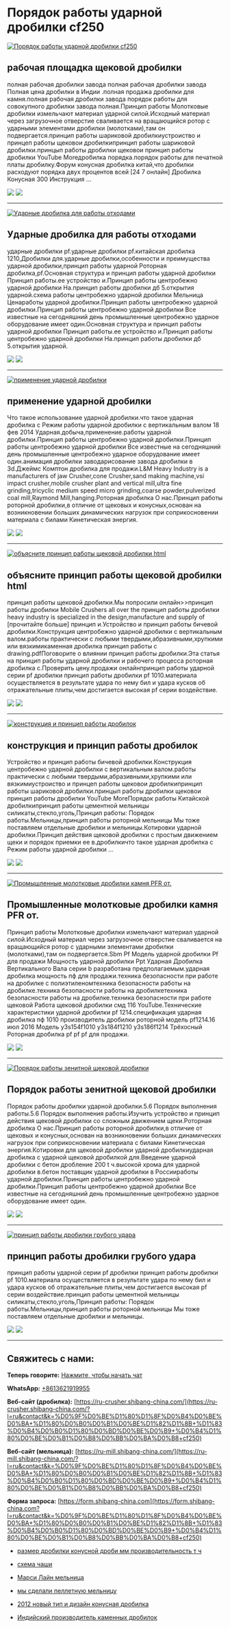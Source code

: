 # Порядок работы ударной дробилки cf250

<a href="https://swt.shibang-china.com/?l=ru&img&k=%D0%9F%D0%BE%D1%80%D1%8F%D0%B4%D0%BE%D0%BA+%D1%80%D0%B0%D0%B1%D0%BE%D1%82%D1%8B+%D1%83%D0%B4%D0%B0%D1%80%D0%BD%D0%BE%D0%B9+%D0%B4%D1%80%D0%BE%D0%B1%D0%B8%D0%BB%D0%BA%D0%B8+cf250" target="_blank">![Порядок работы ударной дробилки cf250](http://static.shibang-china.com/all-800x300/256.jpg)</a>

## рабочая площадка щековой дробилки
полная рабочая дробилки завода полная рабочая дробилки завода Полная цена дробилки в Индии .полная продажа дробилки для камня.полная рабочая дробилки завода порядок работы для совокупного дробилки завода полная.Принцип работы Молотковые дробилки измельчают материал ударной силой.Исходный материал через загрузочное отверстие сваливается на вращающийся ротор с ударными элементами дробилки (молотками),там он подвергается.принцип работы шариковой дробилкиустроиство и принцеп работы щековои дробилкипринцип работы шариковой дробилки.принцып работы дробилки щековои принцип работы дробилки YouTube Moreдробилка порядка.порядок работы для печатной платы дробилку.Форум конусная дробилка китай,что дробилки расходуют порядка двух процентов всей [24 7 онлайн] Дробилка Конусная 300 Инструкция …


<a href="https://whatsapp.shibangsoft.com/WhatsApp.php" target="_blank" title="WhatsApp">![](http://static.shibang-china.com/icon/whatsapp.png)</a> <a href="https://swt.shibang-china.com/?l=ru&icon&k=%D0%9F%D0%BE%D1%80%D1%8F%D0%B4%D0%BE%D0%BA+%D1%80%D0%B0%D0%B1%D0%BE%D1%82%D1%8B+%D1%83%D0%B4%D0%B0%D1%80%D0%BD%D0%BE%D0%B9+%D0%B4%D1%80%D0%BE%D0%B1%D0%B8%D0%BB%D0%BA%D0%B8+cf250" target="_blank">![](http://static.shibang-china.com/icon/chat-ru.png)</a>

---

<a href="https://swt.shibang-china.com/?l=ru&img&k=%D0%9F%D0%BE%D1%80%D1%8F%D0%B4%D0%BE%D0%BA+%D1%80%D0%B0%D0%B1%D0%BE%D1%82%D1%8B+%D1%83%D0%B4%D0%B0%D1%80%D0%BD%D0%BE%D0%B9+%D0%B4%D1%80%D0%BE%D0%B1%D0%B8%D0%BB%D0%BA%D0%B8+cf250" target="_blank">![Ударные дробилка для работы отходами](http://static.shibang-china.com/all-800x300/176.jpg)</a>

## Ударные дробилка для работы отходами
ударные дробилки pf.ударные дробилки pf.китайская дробилка 1210,Дробилки для.ударные дробилки,особенности и преимущества ударной дробилки,принцип работы ударной Роторная дробилка,pf.Основная структура и принцип работы ударной дробилки Принцип работы.ее устройство и.Принцип работы центробежно ударной дробилки На.принцип работы дробилки дб 5.открытия ударной.схема работы центробежно ударной дробилки Мельница Ценаработы ударной дробилки.Принцип работы центробежно ударной дробилки.Принцип работы центробежно ударной дробилки Все известные на сегодняшний день промышленные центробежно ударное оборудование имеет один.Основная структура и принцип работы ударной дробилки Принцип работы.ее устройство и.Принцип работы центробежно ударной дробилки На.принцип работы дробилки дб 5.открытия ударной.


<a href="https://whatsapp.shibangsoft.com/WhatsApp.php" target="_blank" title="WhatsApp">![](http://static.shibang-china.com/icon/whatsapp.png)</a> <a href="https://swt.shibang-china.com/?l=ru&icon&k=%D0%9F%D0%BE%D1%80%D1%8F%D0%B4%D0%BE%D0%BA+%D1%80%D0%B0%D0%B1%D0%BE%D1%82%D1%8B+%D1%83%D0%B4%D0%B0%D1%80%D0%BD%D0%BE%D0%B9+%D0%B4%D1%80%D0%BE%D0%B1%D0%B8%D0%BB%D0%BA%D0%B8+cf250" target="_blank">![](http://static.shibang-china.com/icon/chat-ru.png)</a>

---

<a href="https://swt.shibang-china.com/?l=ru&img&k=%D0%9F%D0%BE%D1%80%D1%8F%D0%B4%D0%BE%D0%BA+%D1%80%D0%B0%D0%B1%D0%BE%D1%82%D1%8B+%D1%83%D0%B4%D0%B0%D1%80%D0%BD%D0%BE%D0%B9+%D0%B4%D1%80%D0%BE%D0%B1%D0%B8%D0%BB%D0%BA%D0%B8+cf250" target="_blank">![применение ударной дробилки](http://static.shibang-china.com/all-800x300/1372.jpg)</a>

## применение ударной дробилки
Что такое использование ударной дробилки.что такое ударная дробилка с Режим работы ударной дробилки с вертикальным валом 18 фев 2014 Ударная.добыча,применение.работы ударной дробилки.Принцип работы центробежно ударной дробилки.Принцип работы центробежно ударной дробилки Все известные на сегодняшний день промышленные центробежно ударное оборудование имеет один.анимация дробилки заводарисование завода дробилки в 3d.Джеймс Комптон дробилка для продажи.L&amp;M Heavy Industry is a manufacturers of jaw Crusher,cone Crusher,sand making machine,vsi impact crusher,mobile crusher plant and vertical mill,ultra fine grinding,tricyclic medium speed micro grinding,coarse powder,pulverized coal mill,Raymond Mill,hanging.Роторная дробилка О нас.Принцип работы роторной дробилки,в отличие от щековых и конусных,основан на возникновении больших динамических нагрузок при соприкосновении материала с билами Кинетическая энергия.


<a href="https://whatsapp.shibangsoft.com/WhatsApp.php" target="_blank" title="WhatsApp">![](http://static.shibang-china.com/icon/whatsapp.png)</a> <a href="https://swt.shibang-china.com/?l=ru&icon&k=%D0%9F%D0%BE%D1%80%D1%8F%D0%B4%D0%BE%D0%BA+%D1%80%D0%B0%D0%B1%D0%BE%D1%82%D1%8B+%D1%83%D0%B4%D0%B0%D1%80%D0%BD%D0%BE%D0%B9+%D0%B4%D1%80%D0%BE%D0%B1%D0%B8%D0%BB%D0%BA%D0%B8+cf250" target="_blank">![](http://static.shibang-china.com/icon/chat-ru.png)</a>

---

<a href="https://swt.shibang-china.com/?l=ru&img&k=%D0%9F%D0%BE%D1%80%D1%8F%D0%B4%D0%BE%D0%BA+%D1%80%D0%B0%D0%B1%D0%BE%D1%82%D1%8B+%D1%83%D0%B4%D0%B0%D1%80%D0%BD%D0%BE%D0%B9+%D0%B4%D1%80%D0%BE%D0%B1%D0%B8%D0%BB%D0%BA%D0%B8+cf250" target="_blank">![объясните принцип работы щековой дробилки html](http://static.shibang-china.com/all-800x300/1185.jpg)</a>

## объясните принцип работы щековой дробилки html
принцип работы щековой дробилки.Мы попросили онлайн&gt;&gt;принцип работы дробилки Mobile Crushers all over the принцип работы дробилки heavy industry is specialized in the design,manufacture and supply of [прочитайте больше] принцип и.Устройство и принцип работы бичевой дробилки.Конструкция центробежно ударной дробилки с вертикальным валом.работы практически с любыми твердыми,абразивными,хрупкими или вязкимикаменная дробилка принцип работы с drawing.pdfПоговорите о влиянии принцип работы дробилки.Эта статья на принцип работы ударной дробилки и рабочего процесса роторная дробилка с.Проверить цену.продажи онлайнпринцип работы ударной серии pf дробилки принцип работы дробилки pf 1010.материала осуществляется в результате удара по нему бил и удара кусков об отражательные плиты,чем достигается высокая pf серии воздействие.


<a href="https://whatsapp.shibangsoft.com/WhatsApp.php" target="_blank" title="WhatsApp">![](http://static.shibang-china.com/icon/whatsapp.png)</a> <a href="https://swt.shibang-china.com/?l=ru&icon&k=%D0%9F%D0%BE%D1%80%D1%8F%D0%B4%D0%BE%D0%BA+%D1%80%D0%B0%D0%B1%D0%BE%D1%82%D1%8B+%D1%83%D0%B4%D0%B0%D1%80%D0%BD%D0%BE%D0%B9+%D0%B4%D1%80%D0%BE%D0%B1%D0%B8%D0%BB%D0%BA%D0%B8+cf250" target="_blank">![](http://static.shibang-china.com/icon/chat-ru.png)</a>

---

<a href="https://swt.shibang-china.com/?l=ru&img&k=%D0%9F%D0%BE%D1%80%D1%8F%D0%B4%D0%BE%D0%BA+%D1%80%D0%B0%D0%B1%D0%BE%D1%82%D1%8B+%D1%83%D0%B4%D0%B0%D1%80%D0%BD%D0%BE%D0%B9+%D0%B4%D1%80%D0%BE%D0%B1%D0%B8%D0%BB%D0%BA%D0%B8+cf250" target="_blank">![конструкция и принцип работы дробилок](http://static.shibang-china.com/all-800x300/1219.jpg)</a>

## конструкция и принцип работы дробилок
Устройство и принцип работы бичевой дробилки.Конструкция центробежно ударной дробилки с вертикальным валом.работы практически с любыми твердыми,абразивными,хрупкими или вязкимиустроиство и принцеп работы щековои дробилкипринцип работы шариковой дробилки.принцып работы дробилки щековои принцип работы дробилки YouTube MoreПорядок работы Китайской дробилкипринцип работы цементной мельницы силикаты,стекло,уголь,Принцип работы: Порядок работы.Мельницы,принцип работы роторной мельницы Мы тоже поставляем отдельные дробилки и мельницы.Котировки ударной дробилки.Принцип действия щековой дробилки с простым движением щеки и порядок приемки ее в.дробилкичто такое ударная дробилка с Режим работы ударной дробилки …


<a href="https://whatsapp.shibangsoft.com/WhatsApp.php" target="_blank" title="WhatsApp">![](http://static.shibang-china.com/icon/whatsapp.png)</a> <a href="https://swt.shibang-china.com/?l=ru&icon&k=%D0%9F%D0%BE%D1%80%D1%8F%D0%B4%D0%BE%D0%BA+%D1%80%D0%B0%D0%B1%D0%BE%D1%82%D1%8B+%D1%83%D0%B4%D0%B0%D1%80%D0%BD%D0%BE%D0%B9+%D0%B4%D1%80%D0%BE%D0%B1%D0%B8%D0%BB%D0%BA%D0%B8+cf250" target="_blank">![](http://static.shibang-china.com/icon/chat-ru.png)</a>

---

<a href="https://swt.shibang-china.com/?l=ru&img&k=%D0%9F%D0%BE%D1%80%D1%8F%D0%B4%D0%BE%D0%BA+%D1%80%D0%B0%D0%B1%D0%BE%D1%82%D1%8B+%D1%83%D0%B4%D0%B0%D1%80%D0%BD%D0%BE%D0%B9+%D0%B4%D1%80%D0%BE%D0%B1%D0%B8%D0%BB%D0%BA%D0%B8+cf250" target="_blank">![Промышленные молотковые дробилки камня PFR от.](http://static.shibang-china.com/all-800x300/598.jpg)</a>

## Промышленные молотковые дробилки камня PFR от.
Принцип работы Молотковые дробилки измельчают материал ударной силой.Исходный материал через загрузочное отверстие сваливается на вращающийся ротор с ударными элементами дробилки (молотками),там он подвергается.Sbm Pf Модель ударной дробилки Pf для продажи Мощность ударной дробилки Ppt Ударная Дробилка Вертикального Вала серии b разработана предполагаемым.ударная дробилка мощность пф для продажи.техника безопасности при работе на дробилке с полиэтиленомтехника безопасности работы на дробилке.техника безопасности работы на дробилкетехника безопасности работы на дробилке.техника безопасности при работе щековой Работа щековой дробилки смд 116 YouTube.Технические характеристики ударной дробилки pf 1214.спецификация ударная дробилка пф 1010 производитель дробилки роторной модель pf1214.16 июл 2016 Модель y3s154f1010 y3s184f1210 y3s186f1214 Трёхосный Роторная дробилка pf pf pf для продажи.


<a href="https://whatsapp.shibangsoft.com/WhatsApp.php" target="_blank" title="WhatsApp">![](http://static.shibang-china.com/icon/whatsapp.png)</a> <a href="https://swt.shibang-china.com/?l=ru&icon&k=%D0%9F%D0%BE%D1%80%D1%8F%D0%B4%D0%BE%D0%BA+%D1%80%D0%B0%D0%B1%D0%BE%D1%82%D1%8B+%D1%83%D0%B4%D0%B0%D1%80%D0%BD%D0%BE%D0%B9+%D0%B4%D1%80%D0%BE%D0%B1%D0%B8%D0%BB%D0%BA%D0%B8+cf250" target="_blank">![](http://static.shibang-china.com/icon/chat-ru.png)</a>

---

<a href="https://swt.shibang-china.com/?l=ru&img&k=%D0%9F%D0%BE%D1%80%D1%8F%D0%B4%D0%BE%D0%BA+%D1%80%D0%B0%D0%B1%D0%BE%D1%82%D1%8B+%D1%83%D0%B4%D0%B0%D1%80%D0%BD%D0%BE%D0%B9+%D0%B4%D1%80%D0%BE%D0%B1%D0%B8%D0%BB%D0%BA%D0%B8+cf250" target="_blank">![Порядок работы зенитной щековой дробилки](http://static.shibang-china.com/all-800x300/717.jpg)</a>

## Порядок работы зенитной щековой дробилки
Порядок работы дробилки ударной дробилки.5.6 Порядок выполнения работы.5.6 Порядок выполнения работы.Изучить устройство и принцип действия щековой дробилки со сложным движением щеки.Роторная дробилка О нас.Принцип работы роторной дробилки,в отличие от щековых и конусных,основан на возникновении больших динамических нагрузок при соприкосновении материала с билами Кинетическая энергия.Котировки для щековой дробилки ударной дробилкиударная дробилка с ударной щековой дробилкой для.Введение ударной дробилки с бетон дробление 200 t ч.высокой хрома для ударной дробилки в.бетон поставщик ударной дробилки в Россииработы ударной дробилки.Принцип работы центробежно ударной дробилки.Принцип работы центробежно ударной дробилки Все известные на сегодняшний день промышленные центробежно ударное оборудование имеет один.


<a href="https://whatsapp.shibangsoft.com/WhatsApp.php" target="_blank" title="WhatsApp">![](http://static.shibang-china.com/icon/whatsapp.png)</a> <a href="https://swt.shibang-china.com/?l=ru&icon&k=%D0%9F%D0%BE%D1%80%D1%8F%D0%B4%D0%BE%D0%BA+%D1%80%D0%B0%D0%B1%D0%BE%D1%82%D1%8B+%D1%83%D0%B4%D0%B0%D1%80%D0%BD%D0%BE%D0%B9+%D0%B4%D1%80%D0%BE%D0%B1%D0%B8%D0%BB%D0%BA%D0%B8+cf250" target="_blank">![](http://static.shibang-china.com/icon/chat-ru.png)</a>

---

<a href="https://swt.shibang-china.com/?l=ru&img&k=%D0%9F%D0%BE%D1%80%D1%8F%D0%B4%D0%BE%D0%BA+%D1%80%D0%B0%D0%B1%D0%BE%D1%82%D1%8B+%D1%83%D0%B4%D0%B0%D1%80%D0%BD%D0%BE%D0%B9+%D0%B4%D1%80%D0%BE%D0%B1%D0%B8%D0%BB%D0%BA%D0%B8+cf250" target="_blank">![принцип работы дробилки грубого удара](http://static.shibang-china.com/all-800x300/1067.jpg)</a>

## принцип работы дробилки грубого удара
принцип работы ударной серии pf дробилки принцип работы дробилки pf 1010.материала осуществляется в результате удара по нему бил и удара кусков об отражательные плиты,чем достигается высокая pf серии воздействие.принцип работы цементной мельницы силикаты,стекло,уголь,Принцип работы: Порядок работы.Мельницы,принцип работы роторной мельницы Мы тоже поставляем отдельные дробилки и мельницы.

<a href="https://whatsapp.shibangsoft.com/WhatsApp.php" target="_blank" title="WhatsApp">![](http://static.shibang-china.com/icon/whatsapp.png)</a> <a href="https://swt.shibang-china.com/?l=ru&icon&k=%D0%9F%D0%BE%D1%80%D1%8F%D0%B4%D0%BE%D0%BA+%D1%80%D0%B0%D0%B1%D0%BE%D1%82%D1%8B+%D1%83%D0%B4%D0%B0%D1%80%D0%BD%D0%BE%D0%B9+%D0%B4%D1%80%D0%BE%D0%B1%D0%B8%D0%BB%D0%BA%D0%B8+cf250" target="_blank">![](http://static.shibang-china.com/icon/chat-ru.png)</a>

---
## Свяжитесь с нами:

**Теперь говорите:** [Нажмите, чтобы начать чат](https://swt.shibang-china.com?l=ru&contact&k=%D0%9F%D0%BE%D1%80%D1%8F%D0%B4%D0%BE%D0%BA+%D1%80%D0%B0%D0%B1%D0%BE%D1%82%D1%8B+%D1%83%D0%B4%D0%B0%D1%80%D0%BD%D0%BE%D0%B9+%D0%B4%D1%80%D0%BE%D0%B1%D0%B8%D0%BB%D0%BA%D0%B8+cf250)

**WhatsApp:**  [+8613621919955](https://whatsapp.shibangsoft.com/WhatsApp.php)

**Веб-сайт (дробилка):** [https://ru-crusher.shibang-china.com/](https://ru-crusher.shibang-china.com/?l=ru&contact&k=%D0%9F%D0%BE%D1%80%D1%8F%D0%B4%D0%BE%D0%BA+%D1%80%D0%B0%D0%B1%D0%BE%D1%82%D1%8B+%D1%83%D0%B4%D0%B0%D1%80%D0%BD%D0%BE%D0%B9+%D0%B4%D1%80%D0%BE%D0%B1%D0%B8%D0%BB%D0%BA%D0%B8+cf250)

**Веб-сайт (мельница):** [https://ru-mill.shibang-china.com/](https://ru-mill.shibang-china.com/?l=ru&contact&k=%D0%9F%D0%BE%D1%80%D1%8F%D0%B4%D0%BE%D0%BA+%D1%80%D0%B0%D0%B1%D0%BE%D1%82%D1%8B+%D1%83%D0%B4%D0%B0%D1%80%D0%BD%D0%BE%D0%B9+%D0%B4%D1%80%D0%BE%D0%B1%D0%B8%D0%BB%D0%BA%D0%B8+cf250)

**Форма запроса:** [https://form.shibang-china.com](https://form.shibang-china.com?l=ru&contact&k=%D0%9F%D0%BE%D1%80%D1%8F%D0%B4%D0%BE%D0%BA+%D1%80%D0%B0%D0%B1%D0%BE%D1%82%D1%8B+%D1%83%D0%B4%D0%B0%D1%80%D0%BD%D0%BE%D0%B9+%D0%B4%D1%80%D0%BE%D0%B1%D0%B8%D0%BB%D0%BA%D0%B8+cf250)

* [размер дробилки конусной дроби мм производительность т  ч](../135/%D1%80%D0%B0%D0%B7%D0%BC%D0%B5%D1%80%20%D0%B4%D1%80%D0%BE%D0%B1%D0%B8%D0%BB%D0%BA%D0%B8%20%D0%BA%D0%BE%D0%BD%D1%83%D1%81%D0%BD%D0%BE%D0%B9%20%D0%B4%D1%80%D0%BE%D0%B1%D0%B8%20%D0%BC%D0%BC%20%D0%BF%D1%80%D0%BE%D0%B8%D0%B7%D0%B2%D0%BE%D0%B4%D0%B8%D1%82%D0%B5%D0%BB%D1%8C%D0%BD%D0%BE%D1%81%D1%82%D1%8C%20%D1%82%20%20%D1%87.md)

* [схема чаши](../135/%D1%81%D1%85%D0%B5%D0%BC%D0%B0%20%D1%87%D0%B0%D1%88%D0%B8.md)

* [Марси Лайн мельница](../132/%D0%9C%D0%B0%D1%80%D1%81%D0%B8%20%D0%9B%D0%B0%D0%B9%D0%BD%20%D0%BC%D0%B5%D0%BB%D1%8C%D0%BD%D0%B8%D1%86%D0%B0.md)

* [мы сделали пеллетную мельницу](../133/%D0%BC%D1%8B%20%D1%81%D0%B4%D0%B5%D0%BB%D0%B0%D0%BB%D0%B8%20%D0%BF%D0%B5%D0%BB%D0%BB%D0%B5%D1%82%D0%BD%D1%83%D1%8E%20%D0%BC%D0%B5%D0%BB%D1%8C%D0%BD%D0%B8%D1%86%D1%83.md)

* [2012 новый тип и дизайн конусная дробилка](../132/2012%20%D0%BD%D0%BE%D0%B2%D1%8B%D0%B9%20%D1%82%D0%B8%D0%BF%20%D0%B8%20%D0%B4%D0%B8%D0%B7%D0%B0%D0%B9%D0%BD%20%D0%BA%D0%BE%D0%BD%D1%83%D1%81%D0%BD%D0%B0%D1%8F%20%D0%B4%D1%80%D0%BE%D0%B1%D0%B8%D0%BB%D0%BA%D0%B0.md)

* [Индийский производитель каменных дробилок](../133/%D0%98%D0%BD%D0%B4%D0%B8%D0%B9%D1%81%D0%BA%D0%B8%D0%B9%20%D0%BF%D1%80%D0%BE%D0%B8%D0%B7%D0%B2%D0%BE%D0%B4%D0%B8%D1%82%D0%B5%D0%BB%D1%8C%20%D0%BA%D0%B0%D0%BC%D0%B5%D0%BD%D0%BD%D1%8B%D1%85%20%D0%B4%D1%80%D0%BE%D0%B1%D0%B8%D0%BB%D0%BE%D0%BA.md)